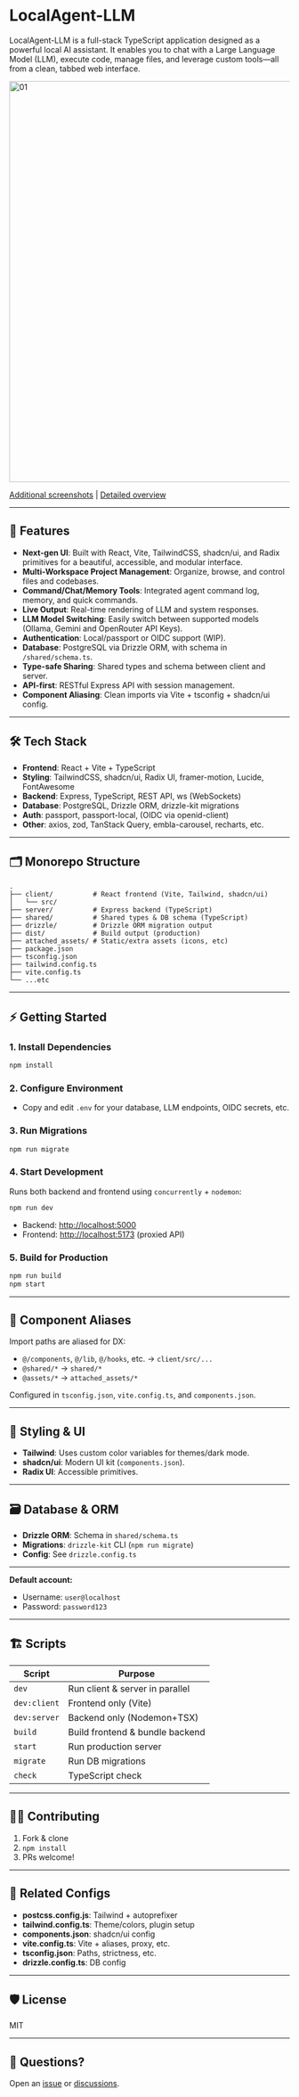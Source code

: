 # LocalAgent-LLM

LocalAgent-LLM is a full-stack TypeScript application designed as a powerful local AI assistant. It enables you to chat with a Large Language Model (LLM), execute code, manage files, and leverage custom tools—all from a clean, tabbed web interface.

<img width="1325" height="720" alt="01" src="https://github.com/user-attachments/assets/f903c9d6-66b0-4137-a52e-21c173caaf46" />

<a href="https://github.com/jaycrav3ns/LocalAgent-LLM/tree/main/screenshots">Additional screenshots</a> | <a href="https://github.com/jaycrav3ns/LocalAgent-LLM/wiki">Detailed overview</a>

---

## 🚀 Features

- **Next-gen UI**: Built with React, Vite, TailwindCSS, shadcn/ui, and Radix primitives for a beautiful, accessible, and modular interface.
- **Multi-Workspace Project Management**: Organize, browse, and control files and codebases.
- **Command/Chat/Memory Tools**: Integrated agent command log, memory, and quick commands.
- **Live Output**: Real-time rendering of LLM and system responses.
- **LLM Model Switching**: Easily switch between supported models (Ollama, Gemini and OpenRouter API Keys).
- **Authentication**: Local/passport or OIDC support (WIP).
- **Database**: PostgreSQL via Drizzle ORM, with schema in `/shared/schema.ts`.
- **Type-safe Sharing**: Shared types and schema between client and server.
- **API-first**: RESTful Express API with session management.
- **Component Aliasing**: Clean imports via Vite + tsconfig + shadcn/ui config.

---

## 🛠️ Tech Stack

- **Frontend**: React + Vite + TypeScript
- **Styling**: TailwindCSS, shadcn/ui, Radix UI, framer-motion, Lucide, FontAwesome
- **Backend**: Express, TypeScript, REST API, ws (WebSockets)
- **Database**: PostgreSQL, Drizzle ORM, drizzle-kit migrations
- **Auth**: passport, passport-local, (OIDC via openid-client)
- **Other**: axios, zod, TanStack Query, embla-carousel, recharts, etc.

---

## 🗂️ Monorepo Structure

```
.
├── client/          # React frontend (Vite, Tailwind, shadcn/ui)
│   └── src/
├── server/          # Express backend (TypeScript)
├── shared/          # Shared types & DB schema (TypeScript)
├── drizzle/         # Drizzle ORM migration output
├── dist/            # Build output (production)
├── attached_assets/ # Static/extra assets (icons, etc)
├── package.json
├── tsconfig.json
├── tailwind.config.ts
├── vite.config.ts
└── ...etc
```

---

## ⚡️ Getting Started

### 1. **Install Dependencies**

```bash
npm install
```

### 2. **Configure Environment**

- Copy and edit `.env` for your database, LLM endpoints, OIDC secrets, etc.

### 3. **Run Migrations**

```bash
npm run migrate
```

### 4. **Start Development**

Runs both backend and frontend using `concurrently` + `nodemon`:

```bash
npm run dev
```

- Backend: [http://localhost:5000](http://localhost:5000)
- Frontend: [http://localhost:5173](http://localhost:5173) (proxied API)

### 5. **Build for Production**

```bash
npm run build
npm start
```

---

## 🧩 Component Aliases

Import paths are aliased for DX:

- `@/components`, `@/lib`, `@/hooks`, etc. → `client/src/...`
- `@shared/*` → `shared/*`
- `@assets/*` → `attached_assets/*`

Configured in `tsconfig.json`, `vite.config.ts`, and `components.json`.

---

## 🎨 Styling & UI

- **Tailwind**: Uses custom color variables for themes/dark mode.
- **shadcn/ui**: Modern UI kit (`components.json`).
- **Radix UI**: Accessible primitives.

---

## 🗃️ Database & ORM

- **Drizzle ORM**: Schema in `shared/schema.ts`
- **Migrations**: `drizzle-kit` CLI (`npm run migrate`)
- **Config**: See `drizzle.config.ts`

---

**Default account:**<br>
 - Username: `user@localhost`<br>
 - Password: `password123`

---

## 🏗️ Scripts

| Script            | Purpose                            |
|-------------------|------------------------------------|
| `dev`             | Run client & server in parallel    |
| `dev:client`      | Frontend only (Vite)              |
| `dev:server`      | Backend only (Nodemon+TSX)        |
| `build`           | Build frontend & bundle backend    |
| `start`           | Run production server              |
| `migrate`         | Run DB migrations                  |
| `check`           | TypeScript check                   |

---

## 🧑‍💻 Contributing

1. Fork & clone
2. `npm install`
3. PRs welcome!

---

## 📂 Related Configs

- **postcss.config.js**: Tailwind + autoprefixer
- **tailwind.config.ts**: Theme/colors, plugin setup
- **components.json**: shadcn/ui config
- **vite.config.ts**: Vite + aliases, proxy, etc.
- **tsconfig.json**: Paths, strictness, etc.
- **drizzle.config.ts**: DB config

---

## 🛡️ License

MIT

---

## 💬 Questions?

Open an [issue](https://github.com/jaycrav3ns/LocalAgent-LLM/issues) or [discussions](https://github.com/jaycrav3ns/LocalAgent-LLM/discussions).
